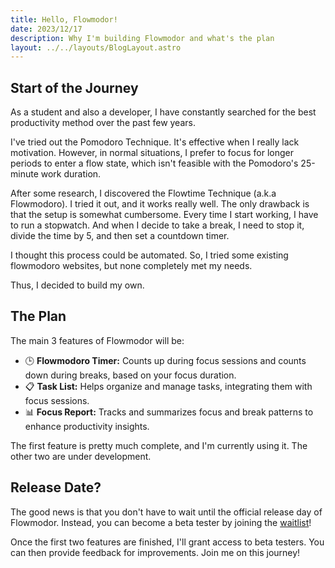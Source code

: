 ```yaml
---
title: Hello, Flowmodor!
date: 2023/12/17
description: Why I'm building Flowmodor and what's the plan
layout: ../../layouts/BlogLayout.astro
---
```


## Start of the Journey

As a student and also a developer, I have constantly searched for the best productivity method over the past few years.

I've tried out the Pomodoro Technique. It's effective when I really lack motivation. However, in normal situations, I prefer to focus for longer periods to enter a flow state, which isn't feasible with the Pomodoro's 25-minute work duration.

After some research, I discovered the Flowtime Technique (a.k.a Flowmodoro). I tried it out, and it works really well. The only drawback is that the setup is somewhat cumbersome. Every time I start working, I have to run a stopwatch. And when I decide to take a break, I need to stop it, divide the time by 5, and then set a countdown timer.

I thought this process could be automated. So, I tried some existing flowmodoro websites, but none completely met my needs.

Thus, I decided to build my own.

## The Plan

The main 3 features of Flowmodor will be:
- 🕒 **Flowmodoro Timer:** Counts up during focus sessions and counts down during breaks, based on your focus duration.
- 📋 **Task List:** Helps organize and manage tasks, integrating them with focus sessions.
- 📊 **Focus Report:** Tracks and summarizes focus and break patterns to enhance productivity insights.

The first feature is pretty much complete, and I'm currently using it. The other two are under development.

## Release Date?

The good news is that you don't have to wait until the official release day of Flowmodor. Instead, you can become a beta tester by joining the [waitlist](/#getWaitlistContainer)!

Once the first two features are finished, I'll grant access to beta testers. You can then provide feedback for improvements. Join me on this journey!
